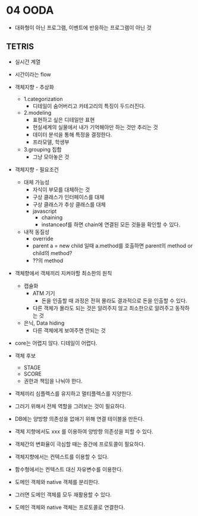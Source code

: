 # 04 OODA

- 대화형이 아닌 프로그램, 이벤트에 반응하는 프로그램이 아닌 것

## TETRIS

- 실시간 계열
- 시간이라는 flow
- 객체지향 - 추상화
  - 1.categorization
    - 디테일이 숨어버리고 카테고리의 특징이 두드러진다.
  - 2.modeling
    - 표현하고 싶은 디테일만 표현
    - 현실세계의 실물에서 내가 기억해야만 하는 것만 추리는 것
    - 데이터 분석을 통해 특정을 결정한다.
    - 프라모델, 학생부
  - 3.grouping 집합
    - 그냥 모아놓은 것

- 객체지향 - 필요조건
  - 대체 가능성
    - 자식이 부모를 대체하는 것
    - 구상 클래스가 인터페이스를 대체
    - 구상 클래스가 추상 클래스를 대체
    - javascript
      - chaining
      - instanceof를 하면 chain에 연결된 모든 것들을 확인할 수 있다.
  - 내적 동질성
    - override
    - parent a = new child 일때 a.method를 호출하면 parent의 method or child의 method?
    - ??의 method

- 객체향에서 객체끼리 지켜야할 최소한의 원칙
  - 캡슐화
    - ATM 기기
      - 돈을 인출할 때 과정은 전혀 몰라도 결과적으로 돈을 인출할 수 있다.
    - 다른 객체가 몰라도 되는 것은 알려주지 않고 최소한으로 알려주고 동작하는 것
  - 은닉, Data hiding
    - 다른 객체에게 보여주면 안되는 것

- core는 어렵지 않다. 디테일이 어렵다.

- 객체 후보
  - STAGE
  - SCORE
  - 권한과 책임을 나눠야 한다.

- 객체끼리 심플렉스를 유지하고 멀티플렉스를 지양한다.
- 그러기 위해서 전체 역할을 그려보는 것이 필요하다.
- DB에는 양방향 의존성을 없애기 위해 연결 테이블을 만든다.
- 객체 지향에서도 xxx 를 이용하여 양방향 의존성을 피할 수 있다.

- 객체간의 변화율이 극심할 때는 중간에 프로토콜이 필요하다.

- 객체지향에서는 컨텍스트를 이용할 수 있다.
- 함수형에서는 컨텍스트 대신 자유변수를 이용한다.

- 도메인 객체와 native 객체를 분리한다.
- 그러면 도메인 객체를 모두 재활용할 수 있다.
- 도메인 객체와 native 객체는 프로토콜로 연결한다.
